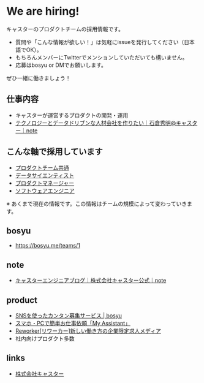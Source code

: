 # We are hiring!

キャスターのプロダクトチームの採用情報です。

* 質問や「こんな情報が欲しい！」は気軽にissueを発行してください（日本語でOK）。
* もちろんメンバーにTwitterでメンションしていただいても構いません。
* 応募はbosyu or DMでお願いします。

ぜひ一緒に働きましょう！

## 仕事内容

 * キャスターが運営するプロダクトの開発・運用
 * [テクノロジーとデータドリブンな人材会社を作りたい｜石倉秀明@キャスター｜note](https://note.mu/hideakiishikura/n/naea0e32af790?magazine_key=m72361d8173a9)

## こんな軸で採用しています

 * [プロダクトチーム共通](/jobs/common.md)
 * [データサイエンティスト](/jobs/data_scientist.md)
 * [プロダクトマネージャー](/jobs/product_manager.md)
 * [ソフトウェアエンジニア](/jobs/software_engineer.md)

※ あくまで現在の情報です。この情報はチームの規模によって変わっていきます。

## bosyu

 * https://bosyu.me/teams/1

## note

 * [キャスターエンジニアブログ｜株式会社キャスター公式｜note](https://note.mu/caster_official/m/m72361d8173a9)

## product

 * [SNSを使ったカンタン募集サービス | bosyu](https://bosyu.me/)
 * [スマホ・PCで簡単お仕事依頼「My Assistant」](https://myas.jp/accounts)
 * [Reworker[リワーカー]新しい働き方の企業限定求人メディア](https://www.reworker.jp/)
 * 社内向けプロダクト多数

## links

 * [株式会社キャスター](https://caster.co.jp/)
 